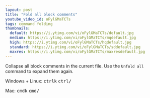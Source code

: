```yaml
---
layout: post
title: "Fold all block comments"
youtube_video_id: oFylGMaTCTs
tags: command folding
thumbnails:
  default: https://i.ytimg.com/vi/oFylGMaTCTs/default.jpg
  medium: https://i.ytimg.com/vi/oFylGMaTCTs/mqdefault.jpg
  high: https://i.ytimg.com/vi/oFylGMaTCTs/hqdefault.jpg
  standard: https://i.ytimg.com/vi/oFylGMaTCTs/sddefault.jpg
  maxres: https://i.ytimg.com/vi/oFylGMaTCTs/maxresdefault.jpg
---
```


Collapse all block comments in the current file. Use the `Unfold all` command to expand them again.

Windows + Linux: <kbd>ctrl</kbd><kbd>k</kbd> <kbd>ctrl</kbd><kbd>/</kbd>

Mac: <kbd>cmd</kbd><kbd>k</kbd> <kbd>cmd</kbd><kbd>/</kbd>